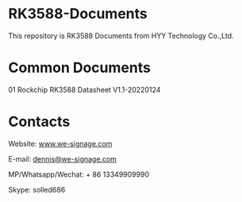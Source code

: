 # RK3588-Documents
This repository is RK3588 Documents from HYY Technology Co.,Ltd.

# Common Documents
01 Rockchip RK3588 Datasheet V1.1-20220124

# Contacts
Website: www.we-signage.com

E-mail: dennis@we-signage.com

MP/Whatsapp/Wechat: + 86 13349909990

Skype: solled686
